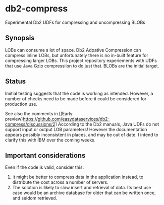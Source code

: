  # db2-compress
Experimental Db2 UDFs for compressing and uncompressing BLOBs

## Synopsis
LOBs can consume a lot of space. Db2 Adpative Compression can compress inline LOBs, but unfortunately there is no in-built feature for compressing larger LOBs. This project repository experiements with UDFs that use Java Gzip compressiion to do just that. BLOBs are the initial target.

## Status
Imitial testing suggests that the code is working as intended. However, a number of checks need to be made before it could be considered for production use.

See also the comments in [(Early preview)https://github.com/easydataservices/db2-compress/discussions/2]
According to the Db2 manuals, Java UDFs do not support input or output LOB parameters! However the documentation appears possibly inconsistent in places, and may be out of date. I intend to clarify this with IBM over the coming weeks.

## Important considerations
Even if the code is valid, consider this:
1. It might be better to compress data in the application instead, to distribute the cost across a number of servers.
1. The solution is likely to slow insert and retrieval of data. Its best use case would be an archive database for older that can be written once, and seldom retrieved.
